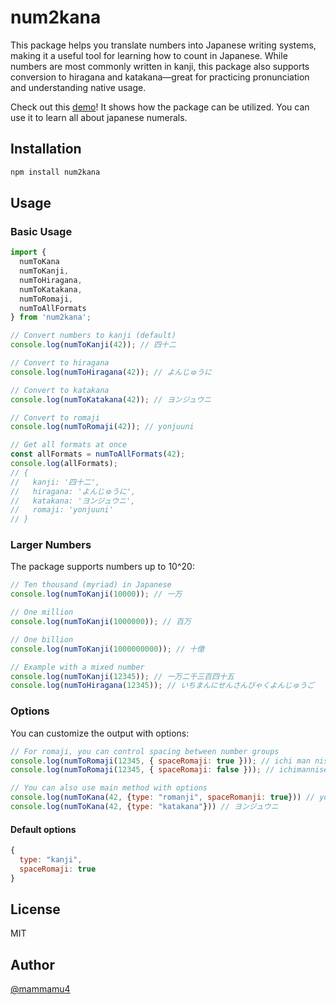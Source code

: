 # num2kana

This package helps you translate numbers into Japanese writing systems, making it a useful tool for learning how to count in Japanese. While numbers are most commonly written in kanji, this package also supports conversion to hiragana and katakana—great for practicing pronunciation and understanding native usage.

Check out this [demo](https://num2kana.fredriketsare.se/)! It shows how the package can be utilized. You can use it to learn all about japanese numerals.

## Installation

```bash
npm install num2kana
```

## Usage

### Basic Usage

```javascript
import { 
  numToKana
  numToKanji, 
  numToHiragana, 
  numToKatakana, 
  numToRomaji,
  numToAllFormats 
} from 'num2kana';

// Convert numbers to kanji (default)
console.log(numToKanji(42)); // 四十二

// Convert to hiragana
console.log(numToHiragana(42)); // よんじゅうに

// Convert to katakana
console.log(numToKatakana(42)); // ヨンジュウニ

// Convert to romaji
console.log(numToRomaji(42)); // yonjuuni

// Get all formats at once
const allFormats = numToAllFormats(42);
console.log(allFormats);
// {
//   kanji: '四十二',
//   hiragana: 'よんじゅうに',
//   katakana: 'ヨンジュウニ',
//   romaji: 'yonjuuni'
// }
```

### Larger Numbers

The package supports numbers up to 10^20:

```javascript
// Ten thousand (myriad) in Japanese
console.log(numToKanji(10000)); // 一万

// One million
console.log(numToKanji(1000000)); // 百万

// One billion
console.log(numToKanji(1000000000)); // 十億

// Example with a mixed number
console.log(numToKanji(12345)); // 一万二千三百四十五
console.log(numToHiragana(12345)); // いちまんにせんさんびゃくよんじゅうご
```

### Options

You can customize the output with options:

```javascript
// For romaji, you can control spacing between number groups
console.log(numToRomaji(12345, { spaceRomaji: true })); // ichi man nisen sanbyaku yonjuu go
console.log(numToRomaji(12345, { spaceRomaji: false })); // ichimannisensanbyakuyonjuugo

// You can also use main method with options
console.log(numToKana(42, {type: "romanji", spaceRomanji: true})) // yonjuu ni
console.log(numToKana(42, {type: "katakana"})) // ヨンジュウニ
```

#### Default options
```javascript
{
  type: "kanji",
  spaceRomaji: true
}
```

## License

MIT

## Author
[@mammamu4](https://www.github.com/mammamu4)